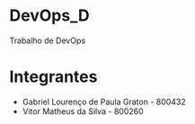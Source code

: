 # DevOps_D
 Trabalho de DevOps
 
# Integrantes
- Gabriel Lourenço de Paula Graton - 800432
- Vitor Matheus da Silva - 800260
